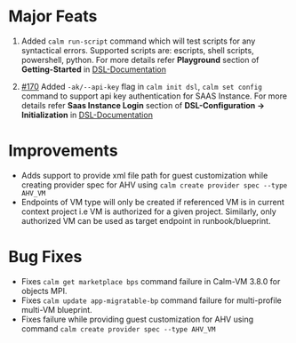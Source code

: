 
# Major Feats

1. Added `calm run-script` command which will test scripts for any syntactical errors. Supported scripts are: escripts, shell scripts, powershell, python. For more details refer <b>Playground</b> section of <b>Getting-Started</b> in [DSL-Documentation](https://www.nutanix.dev/docs/self-service-dsl/)

2. [#170](https://github.com/nutanix/calm-dsl/issues/170) Added `-ak/--api-key` flag in `calm init dsl`, `calm set config` command to support api key authentication for SAAS Instance. For more details refer <b>Saas Instance Login</b> section of <b>DSL-Configuration -> Initialization</b> in [DSL-Documentation](https://www.nutanix.dev/docs/self-service-dsl/)

# Improvements

- Adds support to provide xml file path for guest customization while creating provider spec for AHV using `calm create provider spec --type AHV_VM`
- Endpoints of VM type will only be created if referenced VM is in current context project i.e VM is authorized for a given project. Similarly, only authorized VM can be used as target endpoint in runbook/blueprint.

# Bug Fixes

- Fixes `calm get marketplace bps` command failure in Calm-VM 3.8.0 for objects MPI.
- Fixes `calm update app-migratable-bp` command failure for multi-profile multi-VM blueprint.
- Fixes failure while providing guest customization for AHV using command `calm create provider spec --type AHV_VM`